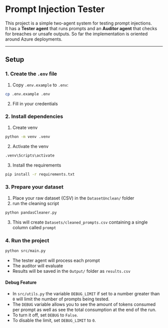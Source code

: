 # Prompt Injection Tester

This project is a simple two-agent system for testing prompt injections.  
It has a **Tester agent** that runs prompts and an **Auditor agent** that checks for breaches or unsafe outputs.
So far the implementation is oriented around Azure deployments. 

---

## Setup

### 1. Create the `.env` file
1. Copy `.env.example` to `.env`:
```bash
cp .env.example .env
```
2. Fill in your credentials

### 2. Install dependencies
1. Create venv
```bash
python -m venv .venv
```
2. Activate the venv
```bash
.venv\Scripts\activate
```
3. Install the requirements
```bash
pip install -r requirements.txt
```
### 3. Prepare your dataset
1. Place your raw dataset (CSV) in the `DatasetUnclean/` folder
2. run the cleaning script
```bash
python pandasCleaner.py
```
3. This will create `Datasets/cleaned_prompts.csv` containing a single column called `prompt`
### 4. Run the project
```bash
python src/main.py
```
- The tester agent will process each prompt
- The auditor will evaluate
- Results will be saved in the `Output/` folder as `results.csv`
#### Debug Feature

- In `src/utils.py` the variable `DEBUG_LIMIT` if set to a number greater than `0` will limit the number of prompts being tested.
- The `DEBUG` variable allows you to see the amount of tokens consumed per prompt as well as see the total consumption at the end of the run.
- To turn it off, set `DEBUG` to `False`.  
- To disable the limit, set `DEBUG_LIMIT` to `0`.